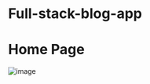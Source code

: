 # Full-stack-blog-app


<h1>Home Page</h1>

![image](https://github.com/mayank1411/Full-stack-blog-app/assets/108147460/a3c4f438-b29b-499e-87b7-54a9594ba256)
